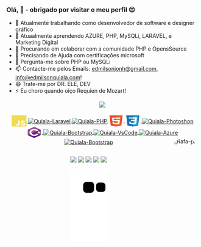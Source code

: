 ### Olá, 👋 - obrigado por visitar o meu perfil 😍


- 🔭 Atualmente trabalhando como desenvolvedor de software e designer gráfico
- 🌱 Atuaalmente aprendendo AZURE, PHP, MySQLi, LARAVEL, e Marketing Digital
- 👯 Procurando em colaborar com a comunidade PHP e OpensSource
- 🤔 Precisando de Ajuda com certificações microsoft
- 💬 Pergunta-me sobre PHP ou MySQLi
- 📫 Contacte-me pelos Emails: edmilsonjonh@gmail.com, info@edmilsonquiala.com!
- 😄 Trate-me por DR. ELE, DEV
- ⚡ Eu choro quando oiço Requien de Mozart!

<div align="center">
  <a href="https://edmilsonquiala.com">
  <img height="180em" src="https://github-readme-stats.vercel.app/api/top-langs/?username=rafaballerini&layout=compact&langs_count=7&theme=light"/>
</div>

<div align="center" style="display: inline_block"><br>
  <img align="center" alt="Quiala-Js" height="30" width="40" src="https://raw.githubusercontent.com/devicons/devicon/master/icons/javascript/javascript-plain.svg">
  <img align="center" alt="Quiala-Laravel" height="30" width="40" src="https://cdn.jsdelivr.net/gh/devicons/devicon/icons/laravel/laravel-original.svg">
  <img align="center" alt="Quiala-PHP" height="30" width="40" src="https://cdn.jsdelivr.net/gh/devicons/devicon/icons/php/php-original.svg">
  <img align="center" alt="Quiala-HTML" height="30" width="40" src="https://raw.githubusercontent.com/devicons/devicon/master/icons/html5/html5-original.svg">
  <img align="center" alt="Quiala-CSS" height="30" width="40" src="https://raw.githubusercontent.com/devicons/devicon/master/icons/css3/css3-original.svg">
  <img align="center" alt="Quiala-Photoshop" height="30" width="40" src="https://cdn.jsdelivr.net/gh/devicons/devicon/icons/photoshop/photoshop-plain.svg">
  <img align="center" alt="Quiala-Csharp" height="30" width="40" src="https://raw.githubusercontent.com/devicons/devicon/master/icons/csharp/csharp-original.svg">
  <img align="center" alt="Quiala-Bootstrap" height="30" width="40" src="https://cdn.jsdelivr.net/gh/devicons/devicon/icons/bootstrap/bootstrap-original.svg">
  <img align="center" alt="Quiala-VsCode" height="30" width="40" src="https://cdn.jsdelivr.net/gh/devicons/devicon@latest/icons/react/react-original-wordmark.svg">
  <img align="center" alt="Quiala-Azure" height="30" width="40" src="https://cdn.jsdelivr.net/gh/devicons/devicon/icons/azure/azure-original.svg">
  <img align="center" alt="Quiala-Bootstrap" height="30" width="40" src="https://cdn.jsdelivr.net/gh/devicons/devicon@latest/icons/typescript/typescript-original.svg">
  <img align="right" alt="Rafa-pic" height="150" style="border-radius:50px;" src="https://media0.giphy.com/media/Wp6BRn60B4jaUwW2eK/200w.gif">
</div>
  
##
  
<div align="center"> 
  <a href="https://www.instagram.com/quiala_corporation/" target="_blank"><img src="https://img.shields.io/badge/-Instagram-%23E4405F?style=for-the-badge&logo=instagram&logoColor=white" target="_blank"></a>
 	<a href="https://www.facebook.com/Dr.Quiala" target="_blank"><img src="https://img.shields.io/badge/Facebook-1877F2?style=for-the-badge&logo=facebook&logoColor=white" target="_blank"></a>
 <a href="https://www.behance.net/quiala" target="_blank"><img src="https://aleen42.github.io/badges/src/behance.svg" target="_blank"></a> 
  <a href = "mailto:edmilsonjonh@gmail.com"><img src="https://img.shields.io/badge/-Gmail-%23333?style=for-the-badge&logo=gmail&logoColor=white" target="_blank"></a>
  <a href="https://www.linkedin.com/in/edmilson-quiala-059297b1/" target="_blank"><img src="https://img.shields.io/badge/-LinkedIn-%230077B5?style=for-the-badge&logo=linkedin&logoColor=white" target="_blank"></a> 
 
  ![Snake animation](https://github.com/rafaballerini/rafaballerini/blob/output/github-contribution-grid-snake.svg)
 
</div>
